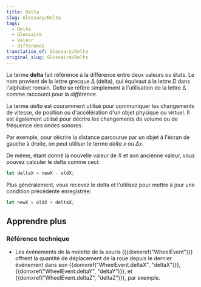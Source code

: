 ```yaml
---
title: Delta
slug: Glossary/Delta
tags:
  - Delta
  - Glossaire
  - Valeur
  - difference
translation_of: Glossary/Delta
original_slug: Glossaire/Delta
---
```


Le terme **delta** fait référence à la différence entre deux valeurs ou états. Le nom provient de la lettre grecque Δ (delta), qui équivaut à la lettre _D_ dans l'alphabet romain. _Delta_ se réfère simplement à l'utilisation de la lettre Δ comme raccourci pour la _différence_.

Le terme _delta_ est couramment utilisé pour communiquer les changements de vitesse, de position ou d'accélération d'un objet physique ou virtuel. Il est également utilisé pour décrire les changements de volume ou de fréquence des ondes sonores.

Par exemple, pour décrire la distance parcourue par un objet à l'écran de gauche à droite, on peut utiliser le terme _delta x_ ou _Δx_.

De même, étant donné la nouvelle valeur de _X_ et son ancienne valeur, vous pouvez calculer le delta comme ceci:

```js
let deltaX = newX - oldX;
```

Plus généralement, vous recevez le delta et l'utilisez pour mettre à jour une condition précédente enregistrée:

```js
let newX = oldX + deltaX;
```

## Apprendre plus

### Référence technique

- Les événements de la molette de la souris ({{domxref("WheelEvent")}} offrent la quantité de déplacement de la roue depuis le dernier événement dans son {{domxref("WheelEvent.deltaX", "deltaX")}}, {{domxref("WheelEvent.deltaY", "deltaY")}}, et {{domxref("WheelEvent.deltaZ", "deltaZ")}}, par exemple.
